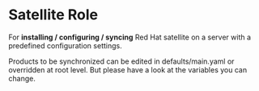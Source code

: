 # Satellite Role

For **installing / configuring / syncing** Red Hat satellite on a server with a predefined configuration settings.

Products to be synchronized can be edited in defaults/main.yaml or overridden at root level. But please have a look at the variables you can change.


